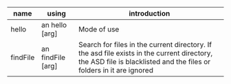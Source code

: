 | name     | using| introduction|
| -------- | ----------------- |  ----------|
| hello    | an hello [arg]    | Mode of use|
| findFile | an findFile [arg] | Search for files in the current directory. If the asd file exists in the current directory, the ASD file is blacklisted and the files or folders in it are ignored |
